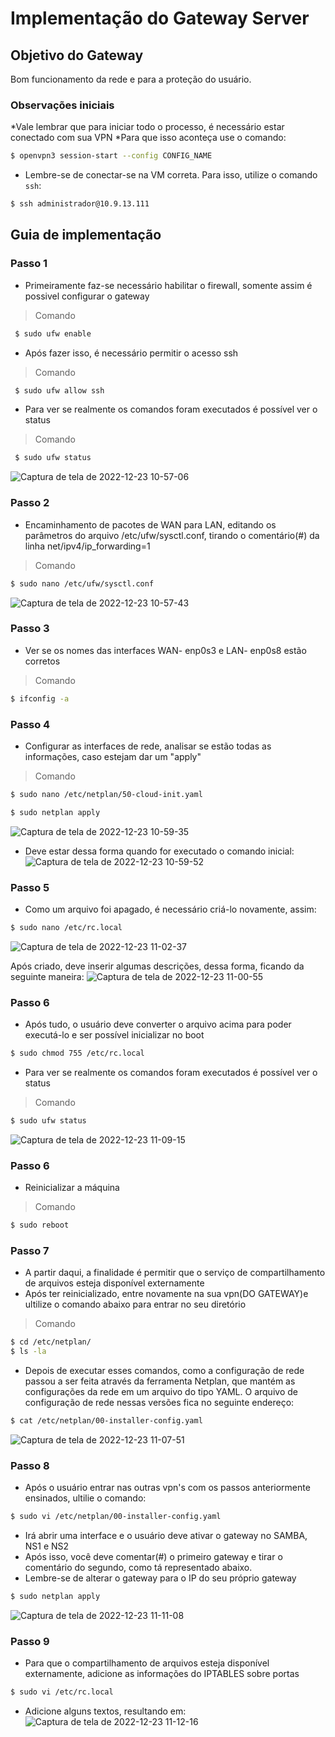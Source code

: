 
# Implementação do Gateway Server

## Objetivo do Gateway 
Bom funcionamento da rede e para a proteção do usuário.

### Observações iniciais
*Vale lembrar que para iniciar todo o processo, é necessário estar conectado com sua VPN
*Para que isso aconteça use o comando:
```bash
$ openvpn3 session-start --config CONFIG_NAME
```

* Lembre-se de conectar-se na VM correta. Para isso, utilize o comando ```ssh```:
```bash
$ ssh administrador@10.9.13.111
```

## Guia de implementação

### Passo 1
* Primeiramente faz-se necessário habilitar o firewall, somente assim é possivel configurar o gateway
> Comando
```bash
 $ sudo ufw enable
```
* Após fazer isso, é necessário permitir o acesso ssh 
> Comando
```bash
 $ sudo ufw allow ssh
```
* Para ver se realmente os comandos foram executados é possível ver o status
> Comando
```bash
 $ sudo ufw status
```
![Captura de tela de 2022-12-23 10-57-06](https://user-images.githubusercontent.com/80183918/209347549-b906d254-4353-4331-ba38-841393b4ce80.png)

### Passo 2
* Encaminhamento de pacotes de WAN para LAN, editando os parâmetros do arquivo /etc/ufw/sysctl.conf, tirando o comentário(#) da linha net/ipv4/ip_forwarding=1
> Comando
```bash
$ sudo nano /etc/ufw/sysctl.conf
```
![Captura de tela de 2022-12-23 10-57-43](https://user-images.githubusercontent.com/80183918/209347633-97ef0f7b-b12d-4452-831f-dec606a54663.png)

### Passo 3
* Ver se os nomes das interfaces WAN- enp0s3  e LAN- enp0s8 estão corretos
> Comando
```bash
$ ifconfig -a
```

### Passo 4
* Configurar as interfaces de rede, analisar se estão todas as informações, caso estejam dar um "apply"
> Comando
```bash
$ sudo nano /etc/netplan/50-cloud-init.yaml 
```
```bash
$ sudo netplan apply
```
![Captura de tela de 2022-12-23 10-59-35](https://user-images.githubusercontent.com/80183918/209347925-50d38b20-45c9-4ca5-8762-1801054b5501.png)
* Deve estar dessa forma quando for executado o comando inicial:
![Captura de tela de 2022-12-23 10-59-52](https://user-images.githubusercontent.com/80183918/209347932-6ff4a29f-4357-45b6-b9de-048a35cf9705.png)

### Passo 5
* Como um arquivo foi apagado, é necessário criá-lo novamente, assim:
```bash
$ sudo nano /etc/rc.local
```
![Captura de tela de 2022-12-23 11-02-37](https://user-images.githubusercontent.com/80183918/209348260-16a14715-c4f4-47da-8a97-12241d2ee39b.png)

Após criado, deve inserir algumas descrições, dessa forma, ficando da seguinte maneira:
![Captura de tela de 2022-12-23 11-00-55](https://user-images.githubusercontent.com/80183918/209348299-4ef5cecf-ee81-4a27-ae94-73a8f28b370a.png)


### Passo 6
* Após tudo, o usuário deve converter o arquivo acima para poder executá-lo e ser possível inicializar no boot
```bash
$ sudo chmod 755 /etc/rc.local
```
* Para ver se realmente os comandos foram executados é possível ver o status
> Comando
```bash
$ sudo ufw status
```
![Captura de tela de 2022-12-23 11-09-15](https://user-images.githubusercontent.com/80183918/209349236-38edf215-2f5b-430c-9c9d-9dc5e313365d.png)

### Passo 6
* Reinicializar a máquina 
> Comando
```bash
$ sudo reboot
```
### Passo 7
* A partir daqui, a finalidade é permitir que o serviço de compartilhamento de arquivos esteja disponível externamente
* Após ter reinicializado, entre novamente na sua vpn(DO GATEWAY)e ultilize o comando abaixo para entrar no seu diretório
> Comando
```bash
$ cd /etc/netplan/
$ ls -la
```
* Depois de executar esses comandos, como a configuração de rede passou a ser feita através da ferramenta Netplan, que mantém as configurações da rede em um arquivo do tipo YAML. O arquivo de configuração de rede nessas versões fica no seguinte endereço:
```bash
$ cat /etc/netplan/00-installer-config.yaml
```
![Captura de tela de 2022-12-23 11-07-51](https://user-images.githubusercontent.com/80183918/209349042-b84e20c2-9121-4265-ad6d-b9f7ec5fa001.png)

### Passo 8 
* Após o usuário entrar nas outras vpn's com os passos anteriormente ensinados, ultilie o comando:
```bash
$ sudo vi /etc/netplan/00-installer-config.yaml
```
* Irá abrir uma interface e o usuário deve ativar o gateway no SAMBA, NS1 e NS2
* Após isso, você deve comentar(#) o primeiro gateway e tirar o comentário do segundo, como tá representado abaixo.
* Lembre-se de alterar o gateway para o IP do seu próprio gateway
```bash
$ sudo netplan apply
```
![Captura de tela de 2022-12-23 11-11-08](https://user-images.githubusercontent.com/80183918/209349478-562f5fbe-95d7-43aa-9a7b-fe2b431c1351.png)

### Passo 9
* Para que o compartilhamento de arquivos esteja disponível externamente, adicione as informações do IPTABLES sobre portas
```bash
$ sudo vi /etc/rc.local
```
* Adicione  alguns textos, resultando em:
![Captura de tela de 2022-12-23 11-12-16](https://user-images.githubusercontent.com/80183918/209349623-0befec9f-b753-4131-bb15-8fbd14e63eff.png)

